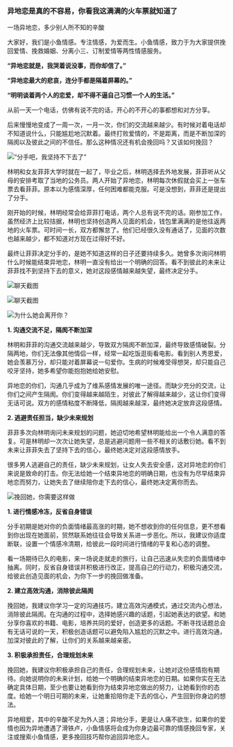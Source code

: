 ### 异地恋是真的不容易，你看我这满满的火车票就知道了

一场异地恋，多少别人所不知的辛酸

大家好，我们是小鱼情感。专注情感，为爱而生。小鱼情感，致力于为大家提供挽回爱情、挽救婚姻、分离小三、订制爱情等两性情感服务。

**“异地恋就是，我哭着说没事，而你却信了。”**

**“异地恋最大的悲哀，连分手都是隔着屏幕的。”**

**“明明谈着两个人的恋爱，却不得不逼自己习惯一个人的生活。”**

从前一天一个电话，仿佛有说不完的话，开心的不开心的事都想和对方分享。

后来慢慢地变成了一周一次，一月一次，你们的交流越来越少。有时候对着电话却不知道说什么，只能尴尬地沉默着。最终打败爱情的，不是距离，而是不断加深的隔阂以及彼此之间的不信任。那么这种情况还有机会挽回吗？又该如何挽回？

![“分手吧，我坚持不下去了”](/im/images/articles/a2/a2_3/image1.jpeg "“分手吧，我坚持不下去了”")

林明和女友菲菲大学时就在一起了，毕业之后，林明选择去外地发展，菲菲听从父母的安排考取了当地的公务员。两人开始了异地恋，林明每次休假就会买上一张车票去看菲菲。原本以为感情深厚，任何困难都能克服。可是没想到，菲菲还是提出了分手。

刚开始的时候，林明经常会给菲菲打电话，两个人总有说不完的话。刚参加工作，虽然经济上比较拮据，林明也坚持创造两人见面的机会，钱包里满满的是他往返两地的火车票。可时间一长，双方都懈怠了。他们已经很久没有通话了，见面的次数也越来越少，都不知道对方现在过得好不好。

最终让菲菲决定分手的，是她不知道这样的日子还要持续多久。她曾多次询问林明什么时候能结束异地恋，林明一直没有给出一个明确的回答。看不到彼此的未来让菲菲找不到坚持下去的意义，她对这段感情越来越失望，最终决定分手。

![聊天截图](/im/images/articles/a2/a2_3/image2.jpeg "聊天截图")

![聊天截图](/im/images/articles/a2/a2_3/image3.jpeg "聊天截图")

![为什么她会离开你？](/im/images/articles/a2/a2_3/image4.jpeg "为什么她会离开你")

**1. 沟通交流不足，隔阂不断加深**

林明和菲菲的沟通交流越来越少，导致双方隔阂不断加深，最终导致感情破裂。分隔两地，你们无法像其他情侣一样，经常一起吃饭逛街看电影。看到别人秀恩爱，她会羡慕万分，却只能对着屏幕说一句爱你。生病的时候难受得想哭，却只能自己咬牙坚持，她多希望你能抱抱她给她安慰。

异地恋的你们，沟通几乎成为了维系感情发展的唯一途径。而缺少充分的交流，让你们之间产生隔阂。你们变得越来越陌生，对彼此了解得越来越少，这让你们变得无话可说。双方的感情粘度不断降低，隔阂越来越深，最终她决定放弃这段感情。

**2. 逃避责任担当，缺少未来规划**

菲菲多次向林明询问未来规划的问题，她迫切地希望林明能给出一个令人满意的答复。可是林明却一次次让她失望，总是逃避问题用一些不相关的话敷衍她。看不到未来让菲菲失去了坚持下去的信心，最终她决定对这段感情放手。

很多男人逃避自己的责任，缺少未来规划，让女人失去安全感，这对异地恋的你们来说是致命的打击。你无法给她一个结束异地恋的明确日期，也没有为尽早结束异地恋而努力，让她失去了继续陪你走下去的信心，最终她决定离你而去。

![挽回她，你需要这样做](/im/images/articles/a2/a2_3/image4.jpeg "挽回她，你需要这样做")

**1. 进行情感冷冻，反省自身错误**

分手初期是她对你的负面情绪最高涨的时期，她不想收到你的任何信息，更不想看到你出现在她面前，贸然联系她往往会导致关系进一步恶化。所以，我建议你适度断联，设置一个情感冷清期，给彼此一段时间进行情绪的平复和心态的调整。

看一场期待已久的电影，来一场说走就走的旅行，让自己迅速从失恋的负面情绪中抽离。同时，反省自身错误并积极进行改正，提高自己的行动力，积极沟通交流，给彼此创造见面的机会，为你下一步的挽回做准备。

**2. 建立高效沟通，消除彼此隔阂**

挽回她，我建议你学习一定的沟通技巧，建立高效沟通模式，通过交流内心想法，消除彼此隔阂。在沟通的过程中，选择她感兴趣的话题，引起她表达的欲望。和她分享你喜欢的书籍、电影，培养共同的爱好，创造更多的话题。不断寻找话题总会有无话可说的一天，积极创造话题可以避免陷入尴尬的沉默之中。进行高效沟通，加深对彼此的了解，让你们的关系越来越亲密。

**3. 积极承担责任，合理规划未来**

挽回她，我建议你积极承担自己的责任，合理规划未来，让她对这份感情抱有期待。向她说明你的未来计划，给她一个明确的结束异地恋的日期。如果你实在无法确定具体日期，至少也要让她看到你为结束异地恋做出的努力，让她看到你的态度。给她一个明日可期的未来，让她重拾陪你走下去的信心，产生回到你身边的想法。

异地相爱，其中的辛酸不足为外人道；异地分手，更是让人痛不欲生，如果你的爱情也因为异地遭遇了滑铁卢，小鱼情感将会成为你身边最可靠的情感挽回专家，关注或搜索小鱼情感，更多挽回技巧帮你追回异地恋人。
